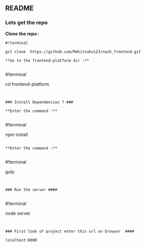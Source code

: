 ## README ##

### Lets get the repo ###

**Clone the repo :**


```
#!terminal

git clone  https://github.com/Mohitsahu123/nash_frontend.git

**Go to the frontend-platform dir :**
 

```
#!terminal

cd frontend-platform 
```


### Install Dependencies ? ###

**Enter the command :** 


```
#!terminal

npm install
```
 
**Enter the command :** 


```
#!terminal

gulp 
```


### Run the server ####


```
#!terminal

node server
```
 

### First look of project enter this url on browser  ####

localhost:8000